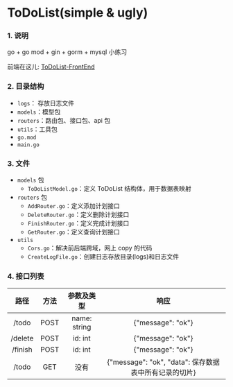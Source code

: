 # ToDoList(simple & ugly)
### 1. 说明
go + go mod + gin + gorm + mysql 小练习

前端在这儿: [ToDoList-FrontEnd](https://github.com/1p1e3/ToDoList)

### 2. 目录结构
- `logs`： 存放日志文件
- `models`：模型包
- `routers`：路由包、接口包、api 包
- `utils`：工具包
- `go.mod`
- `main.go`


### 3. 文件
- `models` 包
  - `ToDoListModel.go`：定义 ToDoList 结构体，用于数据表映射
- `routers` 包
  - `AddRouter.go`：定义添加计划接口
  - `DeleteRouter.go`：定义删除计划接口
  - `FinishRouter.go`：定义完成计划接口
  - `GetRouter.go`：定义查询计划接口
- `utils`
  - `Cors.go`：解决前后端跨域，网上 copy 的代码
  - `CreateLogFile.go`：创建日志存放目录(logs)和日志文件

### 4. 接口列表
|  路径   |  方法  |    参数及类型     |                      响应                       |
|:-----:|:----:|:------------:|:---------------------------------------------:|
| /todo | POST | name: string |               {"message": "ok"}               |
|/delete| POST |   id: int    |               {"message": "ok"}               |
|/finish| POST |   id: int    |               {"message": "ok"}               |
| /todo | GET  |      没有      |   {"message": "ok", "data": 保存数据表中所有记录的切片}    |
